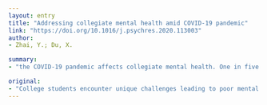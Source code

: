 ```yaml
---
layout: entry
title: "Addressing collegiate mental health amid COVID-19 pandemic"
link: "https://doi.org/10.1016/j.psychres.2020.113003"
author:
- Zhai, Y.; Du, X.

summary:
- "the COVID-19 pandemic affects collegiate mental health. One in five college students experienced one or more diagnosable mental disorders worldwide. This article provides recommendations that prepare higher education institutions and health professionals for addressing collegiate needs and challenges posed by the outbreak. Before the outbreak started, one in five colleges experienced one of the most common mental disorders in the world. The fact that the outbreak affects mental health underscores the need to understand these challenges and concerns in order to inform courses of action and public health messaging. College students encounter unique challenges leading to poor mental health in the wake of the outbreak highlights the urgent need to address the problem."

original:
- "College students encounter unique challenges leading to poor mental health in the wake of the COVID-19 outbreak. Before the pandemic started, one in five college students experienced one or more diagnosable mental disorders worldwide. The fact that the COVID-19 pandemic affects collegiate mental health underscores the urgent need to understand these challenges and concerns in order to inform the development of courses of action and public health messaging that can better support college students in this crisis. This article provides recommendations that prepare higher education institutions and health professionals for addressing collegiate mental health needs and challenges posed by COVID-19."
---
```


